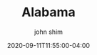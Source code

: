 ---
date: 2020-09-11T11:55:00-04:00
title: "Alabama"
seo_title: "Contact Alabama Governor"
description: Contact Alabama Governor
author: john shim
url: /alabama/
weight: 1
---